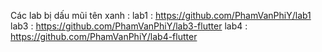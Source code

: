Các lab bị dấu mũi tên xanh : 
lab1 : https://github.com/PhamVanPhiY/lab1
lab3 : https://github.com/PhamVanPhiY/lab3-flutter
lab4 : https://github.com/PhamVanPhiY/lab4-flutter
